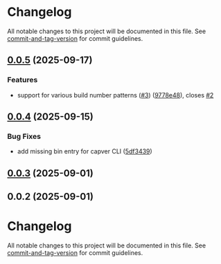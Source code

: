 # Changelog

All notable changes to this project will be documented in this file. See [commit-and-tag-version](https://github.com/absolute-version/commit-and-tag-version) for commit guidelines.

## [0.0.5](https://github.com/capawesome-team/capver/compare/v0.0.4...v0.0.5) (2025-09-17)


### Features

* support for various build number patterns ([#3](https://github.com/capawesome-team/capver/issues/3)) ([9778e48](https://github.com/capawesome-team/capver/commit/9778e486304c64271397bfac854cc876d8564717)), closes [#2](https://github.com/capawesome-team/capver/issues/2)

## [0.0.4](https://github.com/capawesome-team/capver/compare/v0.0.3...v0.0.4) (2025-09-15)


### Bug Fixes

* add missing bin entry for capver CLI ([5df3439](https://github.com/capawesome-team/capver/commit/5df343918ea885ba937e5913b026d74b834fe2eb))

## [0.0.3](https://github.com/capawesome-team/capver/compare/v0.0.2...v0.0.3) (2025-09-01)

## 0.0.2 (2025-09-01)

# Changelog

All notable changes to this project will be documented in this file. See [commit-and-tag-version](https://github.com/absolute-version/commit-and-tag-version) for commit guidelines.
